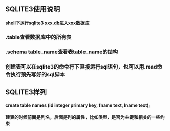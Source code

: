 ## SQLITE3使用说明
#### shell下运行sqlite3 xxx.db进入xxx数据库
### .table查看数据库中的所有表
### .schema table_name查看表table_name的结构
### 创建表可以在sqlite3的命令行下直接运行sql语句，也可以用.read命令执行预先写好的sql脚本
## SQLITE3样列
#### create table names (id integer primary key, fname text, lname text);
#### 建表的时候前面是列名，后面是列的属性，比如类型，是否为主键和相关的一些约束
